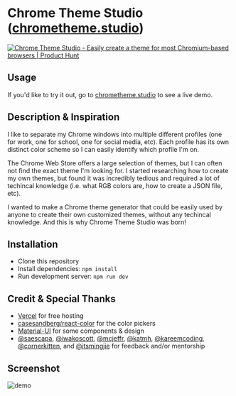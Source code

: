 # Chrome Theme Studio ([chrometheme.studio](https://chrometheme.studio))
[![Chrome Theme Studio - Easily create a theme for most Chromium-based browsers | Product Hunt](https://api.producthunt.com/widgets/embed-image/v1/top-post-badge.svg?post_id=290669&theme=light&period=daily)](https://www.producthunt.com/posts/chrome-theme-studio?utm_source=badge-top-post-badge&utm_medium=badge&utm_souce=badge-chrome-theme-studio)

## Usage
If you'd like to try it out, go to [chrometheme.studio](https://chrometheme.studio) to see a live demo.

## Description & Inspiration
I like to separate my Chrome windows into multiple different profiles (one for work, one for school, one for social media, etc). Each profile has its own distinct color scheme so I can easily identify which profile I'm on.

The Chrome Web Store offers a large selection of themes, but I can often not find the exact theme I'm looking for. I started researching how to create my own themes, but found it was incredibly tedious and required a lot of techincal knowledge (i.e. what RGB colors are, how to create a JSON file, etc).

I wanted to make a Chrome theme generator that could be easily used by anyone to create their own customized themes, without any techincal knowledge. And this is why Chrome Theme Studio was born!

## Installation
- Clone this repository
- Install dependencies: `npm install`
- Run development server: `npm run dev`

## Credit & Special Thanks
- [Vercel](https://vercel.com/) for free hosting
- [casesandberg/react-color](https://github.com/casesandberg/react-color) for the color pickers
- [Material-UI](https://material-ui.com/) for some components & design
- [@saescapa](https://github.com/saescapa), [@iwakoscott](https://github.com/iwakoscott), [@mcjeffr](https://github.com/McJeffr), [@katmh](https://github.com/katmh), [@kareemcoding](https://github.com/kareemcoding), [@cornerkitten](https://github.com/cornerkitten), and [@itsmingjie](https://github.com/itsmingjie) for feedback and/or mentorship

## Screenshot
![demo](https://i.imgur.com/YVK8JDQ.png)
